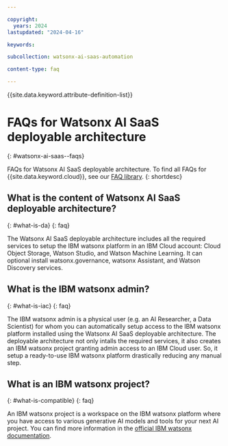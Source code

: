 ```yaml
---

copyright:
  years: 2024
lastupdated: "2024-04-16"

keywords:

subcollection: watsonx-ai-saas-automation

content-type: faq

---
```


<!-- keywords values above are place holders. Actual values should be pulled from the FAQ questions. -->

{{site.data.keyword.attribute-definition-list}}

<!-- You must add the faq content type in your attribute definitions AND to each FAQ H2. This will ensure that the FAQ entry is pulled into the FAQ library or chatbots. -->

# FAQs for Watsonx AI SaaS deployable architecture
{: #watsonx-ai-saas--faqs}

<!-- The title of your H1 should be FAQs for _service-name_, where _service-name_ is the non-trademarked short version keyref. Include your service name as a search keyword at the top of your Markdown file. See the example keywords above. -->

FAQs for Watsonx AI SaaS deployable architecture. To find all FAQs for {{site.data.keyword.cloud}}, see our [FAQ library](/docs/faqs).
{: shortdesc}

## What is the content of Watsonx AI SaaS deployable architecture?
{: #what-is-da}
{: faq}

The Watsonx AI SaaS deployable architecture includes all the required services to setup
the IBM watsonx platform in an IBM Cloud account: Cloud Object Storage, Watson Studio, and Watson Machine Learning.
It can optional install watsonx.governance, watsonx Assistant, and Watson Discovery services.

## What is the IBM watsonx admin?
{: #what-is-iac}
{: faq}

The IBM watsonx admin is a physical user (e.g. an AI Researcher, a Data Scientist) for whom you can
automatically setup access to the IBM watsonx platform installed using the Watsonx AI SaaS deployable architecture.
The deployable architecture not only intalls the required services, it also creates an IBM watsonx project
granting admin access to an IBM Cloud user. So, it setup a ready-to-use IBM watsonx platform drastically reducing
any manual step.

## What is an IBM watsonx project?
{: #what-is-compatible}
{: faq}

An IBM watsonx project is a workspace on the IBM watsonx platform where you have access to various generative AI models and tools
for your next AI project. You can find more information in the [official IBM watsonx documentation](https://dataplatform.cloud.ibm.com/docs/content/wsj/manage-data/manage-projects.html?context=wx&audience=wdp).
